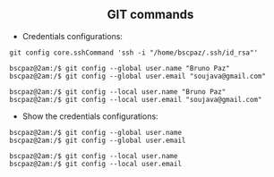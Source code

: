 <h2 align="center">GIT commands</h2>

* Credentials configurations:
```console
git config core.sshCommand 'ssh -i "/home/bscpaz/.ssh/id_rsa"'

bscpaz@2am:/$ git config --global user.name "Bruno Paz"
bscpaz@2am:/$ git config --global user.email "soujava@gmail.com"

bscpaz@2am:/$ git config --local user.name "Bruno Paz"
bscpaz@2am:/$ git config --local user.email "soujava@gmail.com"
```

* Show the credentials configurations:
```console
bscpaz@2am:/$ git config --global user.name
bscpaz@2am:/$ git config --global user.email

bscpaz@2am:/$ git config --local user.name
bscpaz@2am:/$ git config --local user.email
```
